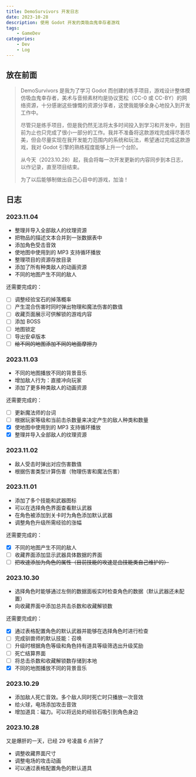 ```yaml
---
title: DemoSurvivors 开发日志
date: 2023-10-28
description: 使用 Godot 开发的类吸血鬼幸存者游戏
tags: 
    - GameDev
categories:
    - Dev
    - Log
---
```


## 放在前面

> DemoSurvivors 是我为了学习 Godot 而创建的练手项目，游戏设计整体模仿吸血鬼幸存者，美术与音频素材均是协议宽松（CC-0 或 CC-BY）的网络资源，十分感谢这些慷慨的资源分享者，这使我能够全身心地投入到开发工作中。
>
> 尽管只是练手项目，但是我仍然无法将太多时间投入到学习和开发中，到目前为止也只完成了很小一部分的工作。我并不准备将这款游戏完成得尽善尽美，但会尽量实现在我开发能力范围内的系统和玩法，希望通过完成这款游戏，我对 Godot 引擎的熟练程度能够上升一个台阶。
>
> 从今天（2023.10.28）起，我会将每一次开发更新的内容同步到本日志，以作记录，直至项目结束。
>
> 为了以后能够制做出自己心目中的游戏，加油！

## 日志

### 2023.11.04

- 整理并导入全部敌人的纹理资源
- 把物品的描述文本合并到一张数据表中
- 添加角色受击音效
- 使地图中使用到的 MP3 支持循环播放
- 整理项目的资源存放目录
- 添加了所有种类敌人的动画资源
- 不同的地图产生不同的敌人

还需要完成的：

- [ ] 调整经验宝石的掉落概率
- [ ] 产生混合伤害时同时弹出物理和魔法伤害的数值
- [ ] 收藏页面展示可供解锁的游戏内容
- [ ] 添加 BOSS
- [ ] 地图锁定
- [ ] 导出安卓版本
- [ ] ~~给不同的地图添加不同的地面摩擦力~~

### 2023.11.03

- 不同的地图播放不同的背景音乐
- 增加敌人行为：直接冲向玩家
- 添加了更多种类敌人的动画资源

还需要完成的：

- [ ] 更新魔法师的台词
- [ ] 根据玩家等级和当前击杀数量来决定产生的敌人种类和数量
- [x] 使地图中使用到的 MP3 支持循环播放
- [x] 整理并导入全部敌人的纹理资源

### 2023.11.02

- 敌人受击时弹出对应伤害数值
- 根据伤害类型计算伤害（物理伤害和魔法伤害）

### 2023.11.01

- 添加了多个技能和武器图标
- 可以在选择角色界面查看默认武器
- 在角色被添加到关卡时为角色添加默认武器
- 调整角色升级所需经验的涨幅

还需要完成的：

- [x] 不同的地图产生不同的敌人
- [ ] 收藏界面添加显示武器具体数据的界面
- [ ] ~~把攻速添加为角色的属性（目前技能的攻速是由技能类自己维护的）~~

### 2023.10.30

- 选择角色时能够通过左侧的数据面板实时检查角色的数据（默认武器还未配置）
- 向收藏界面中添加总共击杀数和收藏解锁数

还需要完成的：

- [x] 通过表格配置角色的默认武器并能够在选择角色时进行检查
- [ ] 完成驯兽师的默认技能：召唤
- [ ] 升级时根据角色等级和角色持有道具等级筛选出升级奖励
- [ ] 死亡结算界面
- [ ] 将总击杀数和收藏解锁数存储到本地
- [x] 不同的地图播放不同的背景音乐

### 2023.10.29

- 添加敌人死亡音效。多个敌人同时死亡时只播放一次音效
- 给火球，电场添加攻击音效
- 增加道具：磁力。可以将远处的经验石吸引到角色身边

### 2023.10.28

又是爆肝的一天，已经 29 号凌晨 6 点钟了

- 调整收藏界面尺寸
- 调整电场的攻击动画
- 可以通过表格配置角色的默认道具
